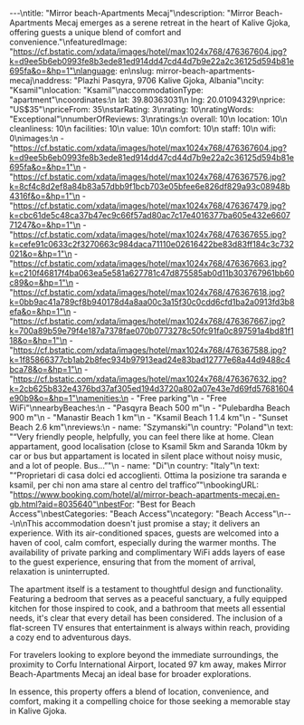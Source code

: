 ---\ntitle: "Mirror beach-Apartments Mecaj"\ndescription: "Mirror Beach-Apartments Mecaj emerges as a serene retreat in the heart of Kalive Gjoka, offering guests a unique blend of comfort and convenience."\nfeaturedImage: "https://cf.bstatic.com/xdata/images/hotel/max1024x768/476367604.jpg?k=d9ee5b6eb0993fe8b3ede81ed914dd47cd44d7b9e22a2c36125d594b81e695fa&o=&hp=1"\nlanguage: en\nslug: mirror-beach-apartments-mecaj\naddress: "Plazhi Pasqyra, 9706 Kalive Gjoka, Albania"\ncity: "Ksamil"\nlocation: "Ksamil"\naccommodationType: "apartment"\ncoordinates:\n  lat: 39.80363031\n  lng: 20.01094329\nprice: "US$35"\npriceFrom: 35\nstarRating: 3\nrating: 10\nratingWords: "Exceptional"\nnumberOfReviews: 3\nratings:\n  overall: 10\n  location: 10\n  cleanliness: 10\n  facilities: 10\n  value: 10\n  comfort: 10\n  staff: 10\n  wifi: 0\nimages:\n  - "https://cf.bstatic.com/xdata/images/hotel/max1024x768/476367604.jpg?k=d9ee5b6eb0993fe8b3ede81ed914dd47cd44d7b9e22a2c36125d594b81e695fa&o=&hp=1"\n  - "https://cf.bstatic.com/xdata/images/hotel/max1024x768/476367576.jpg?k=8cf4c8d2ef8a84b83a57dbb9f1bcb703e05bfee6e826df829a93c08948b4316f&o=&hp=1"\n  - "https://cf.bstatic.com/xdata/images/hotel/max1024x768/476367479.jpg?k=cbc61de5c48ca37b47ec9c66f57ad80ac7c17e4016377ba605e432e660771247&o=&hp=1"\n  - "https://cf.bstatic.com/xdata/images/hotel/max1024x768/476367655.jpg?k=cefe91c0633c2f3270663c984daca71110e02616422be83d83ff184c3c732021&o=&hp=1"\n  - "https://cf.bstatic.com/xdata/images/hotel/max1024x768/476367663.jpg?k=c210f46817f4ba063ea5e581a627781c47d875585ab0d11b303767961bb60c89&o=&hp=1"\n  - "https://cf.bstatic.com/xdata/images/hotel/max1024x768/476367618.jpg?k=0bb9ac41a789cf8b940178d4a8aa00c3a15f30c0cdd6cfd1ba2a0913fd3b8efa&o=&hp=1"\n  - "https://cf.bstatic.com/xdata/images/hotel/max1024x768/476367667.jpg?k=700a89b59e79f4e187a7378fae070b0773278c50fc91fa0c897591a4bd81f118&o=&hp=1"\n  - "https://cf.bstatic.com/xdata/images/hotel/max1024x768/476367588.jpg?k=1f85866377cb1ab2b8fec934b97913ead24e83bad12777e68a44d9488c4bca78&o=&hp=1"\n  - "https://cf.bstatic.com/xdata/images/hotel/max1024x768/476367632.jpg?k=2cb625b832e4376bd37af305ed194d3720a802a07e43e7d69fd57681604e90b9&o=&hp=1"\namenities:\n  - "Free parking"\n  - "Free WiFi"\nnearbyBeaches:\n  - "Pasqyra Beach 500 m"\n  - "Pulebardha Beach 900 m"\n  - "Manastir Beach 1 km"\n  - "Ksamil Beach 1 1.4 km"\n  - "Sunset Beach 2.6 km"\nreviews:\n  - name: "Szymanski"\n    country: "Poland"\n    text: "“Very friendly people, helpfully, you can feel there like at home. Clean appartament, good localisation (close to Ksamil 5km and Saranda 10km by car or bus but appartament is located in silent place without noisy music, and a lot of people. Bus...”"\n  - name: "Di"\n    country: "Italy"\n    text: "“Proprietari di casa dolci ed accoglienti. Ottima la posizione tra saranda e ksamil, per chi non ama stare al centro del traffico”"\nbookingURL: "https://www.booking.com/hotel/al/mirror-beach-apartments-mecaj.en-gb.html?aid=8035640"\nbestFor: "Best for Beach Access"\nbestCategories: "Beach Access"\ncategory: "Beach Access"\n---\n\nThis accommodation doesn't just promise a stay; it delivers an experience. With its air-conditioned spaces, guests are welcomed into a haven of cool, calm comfort, especially during the warmer months. The availability of private parking and complimentary WiFi adds layers of ease to the guest experience, ensuring that from the moment of arrival, relaxation is uninterrupted.

The apartment itself is a testament to thoughtful design and functionality. Featuring a bedroom that serves as a peaceful sanctuary, a fully equipped kitchen for those inspired to cook, and a bathroom that meets all essential needs, it's clear that every detail has been considered. The inclusion of a flat-screen TV ensures that entertainment is always within reach, providing a cozy end to adventurous days.

For travelers looking to explore beyond the immediate surroundings, the proximity to Corfu International Airport, located 97 km away, makes Mirror Beach-Apartments Mecaj an ideal base for broader explorations.

In essence, this property offers a blend of location, convenience, and comfort, making it a compelling choice for those seeking a memorable stay in Kalive Gjoka.